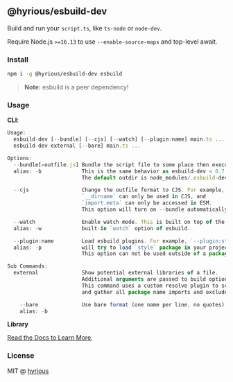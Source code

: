 ## @hyrious/esbuild-dev

Build and run your `script.ts`, like `ts-node` or `node-dev`.

Require Node.js `>=16.13` to use `--enable-source-maps` and top-level await.

### Install

```bash
npm i -g @hyrious/esbuild-dev esbuild
```

> **Note:** esbuild is a peer dependency!

### Usage

**CLI**:

```js
Usage:
  esbuild-dev [--bundle] [--cjs] [--watch] [--plugin:name] main.ts ...
  esbuild-dev external [--bare] main.ts ...

Options:
  --bundle[=outfile.js] Bundle the script file to some place then execute it.
  alias: -b             This is the same behavior as esbuild-dev < 0.7.
                        The default outdir is node_modules/.esbuild-dev.

  --cjs                 Change the outfile format to CJS. For example,
                        `__dirname` can only be used in CJS, and
                        `import.meta` can only be accessed in ESM.
                        This option will turn on --bundle automatically.

  --watch               Enable watch mode. This is built on top of the
  alias: -w             built-in `watch` option of esbuild.

  --plugin:name         Load esbuild plugins. For example, `--plugin:style`
  alias: -p             will try to load `style` package in your project.
                        This option can not be used outside of a package.

Sub Commands:
  external              Show potential external libraries of a file.
                        Additional arguments are passed to build options.
                        This command uses a custom resolve plugin to scan
                        and gather all package name imports and exclude them.

    --bare              Use bare format (one name per line, no quotes).
    alias: -b
```

**Library**

[Read the Docs to Learn More](https://hyrious.me/esbuild-dev).

### License

MIT @ [hyrious](https://github.com/hyrious)
